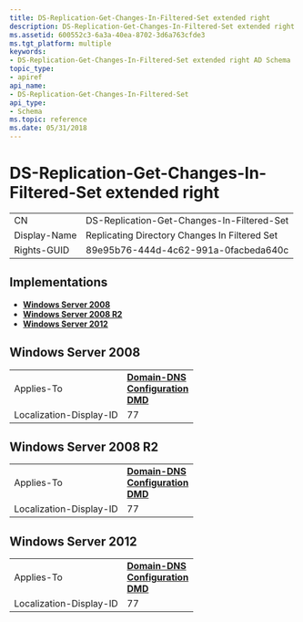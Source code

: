 ```yaml
---
title: DS-Replication-Get-Changes-In-Filtered-Set extended right
description: DS-Replication-Get-Changes-In-Filtered-Set extended right
ms.assetid: 600552c3-6a3a-40ea-8702-3d6a763cfde3
ms.tgt_platform: multiple
keywords:
- DS-Replication-Get-Changes-In-Filtered-Set extended right AD Schema
topic_type:
- apiref
api_name:
- DS-Replication-Get-Changes-In-Filtered-Set
api_type:
- Schema
ms.topic: reference
ms.date: 05/31/2018
---
```


# DS-Replication-Get-Changes-In-Filtered-Set extended right



|              |                                               |
|--------------|-----------------------------------------------|
| CN           | DS-Replication-Get-Changes-In-Filtered-Set    |
| Display-Name | Replicating Directory Changes In Filtered Set |
| Rights-GUID  | 89e95b76-444d-4c62-991a-0facbeda640c          |



## Implementations

-   [**Windows Server 2008**](#windows-server-2008)
-   [**Windows Server 2008 R2**](#windows-server-2008-r2)
-   [**Windows Server 2012**](#windows-server-2012)

## Windows Server 2008



|                         |                                                                                                                                  |
|-------------------------|----------------------------------------------------------------------------------------------------------------------------------|
| Applies-To              | [**Domain-DNS**](c-domaindns.md)<br/> [**Configuration**](c-configuration.md)<br/> [**DMD**](c-dmd.md)<br/> |
| Localization-Display-ID | 77                                                                                                                               |



## Windows Server 2008 R2



|                         |                                                                                                                                  |
|-------------------------|----------------------------------------------------------------------------------------------------------------------------------|
| Applies-To              | [**Domain-DNS**](c-domaindns.md)<br/> [**Configuration**](c-configuration.md)<br/> [**DMD**](c-dmd.md)<br/> |
| Localization-Display-ID | 77                                                                                                                               |



## Windows Server 2012



|                         |                                                                                                                                  |
|-------------------------|----------------------------------------------------------------------------------------------------------------------------------|
| Applies-To              | [**Domain-DNS**](c-domaindns.md)<br/> [**Configuration**](c-configuration.md)<br/> [**DMD**](c-dmd.md)<br/> |
| Localization-Display-ID | 77                                                                                                                               |



 

 





